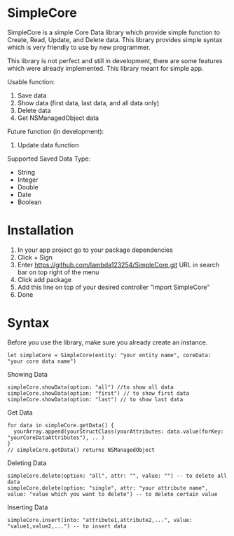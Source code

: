 # SimpleCore

SimpleCore is a simple Core Data library which provide simple function to Create, Read, Update, and Delete data. This library provides simple syntax which is very friendly to use by new programmer.

This library is not perfect and still in development, there are some features which were already implemented. This library meant for simple app.

Usable function:
1. Save data
2. Show data (first data, last data, and all data only)
3. Delete data
4. Get NSManagedObject data

Future function (in development):
1. Update data function

Supported Saved Data Type:
- String
- Integer
- Double
- Date
- Boolean

# Installation
1. In your app project go to your package dependencies
2. Click + Sign
3. Enter https://github.com/lambda123254/SimpleCore.git URL in search bar on top right of the menu
4. Click add package
5. Add this line on top of your desired controller "import SimpleCore"
6. Done

# Syntax
Before you use the library, make sure you already create an instance.
```
let simpleCore = SimpleCore(entity: "your entity name", coreData: "your core data name")
```


Showing Data
```
simpleCore.showData(option: "all") //to show all data
simpleCore.showData(option: "first") // to show first data
simpleCore.showData(option: "last") // to show last data

```
Get Data
```
for data in simpleCore.getData() {
  yourArray.append(yourStructClass(yourAttributes: data.value(forKey: "yourCoreDataAttributes"), .. )
}
// simpleCore.getData() returns NSManagedObject
```

Deleting Data
```
simpleCore.delete(option: "all", attr: "", value: "") -- to delete all data
simpleCore.delete(option: "single", attr: "your attribute name", value: "value which you want to delete") -- to delete certain value

```
Inserting Data
```
simpleCore.insert(into: "attribute1,attribute2,...", value: "value1,value2,...") -- to insert data

```


